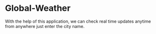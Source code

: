 # Global-Weather
With the help of this application, we can check real time updates anytime from anywhere just enter the city name.

